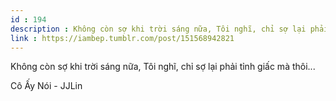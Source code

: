 ```yaml
---
id : 194
description : Không còn sợ khi trời sáng nữa, Tôi nghĩ, chỉ sợ lại phải tỉnh giấc mà thôi...
link : https://iambep.tumblr.com/post/151568942821
---
```


Không còn sợ khi trời sáng nữa, Tôi nghĩ, chỉ sợ lại phải tỉnh giấc mà thôi...

Cô Ấy Nói - JJLin